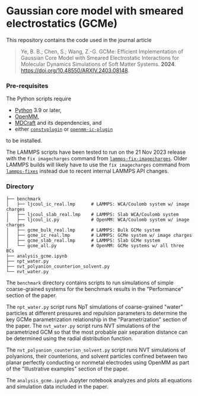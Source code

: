# Gaussian core model with smeared electrostatics (GCMe)

This repository contains the code used in the journal article

> Ye, B. B.; Chen, S.; Wang, Z.-G. GCMe: Efficient Implementation of Gaussian Core Model with Smeared Electrostatic Interactions for Molecular Dynamics Simulations of Soft Matter Systems. **2024**. https://doi.org/10.48550/ARXIV.2403.08148.

### Pre-requisites

The Python scripts require

* [Python](https://www.python.org/downloads/)
3.9 or later,
* [OpenMM](
http://docs.openmm.org/latest/userguide/application/01_getting_started.html),
* [MDCraft](https://github.com/bbye98/mdcraft) and its dependencies, and
* either [`constvplugin`](https://github.com/scychon/openmm_constV) or
[`openmm-ic-plugin`](
https://github.com/bbye98/mdcraft/tree/main/lib/openmm-ic-plugin)

to be installed.

The LAMMPS scripts have been tested to run on the 21 Nov 2023 release
with the `fix imagecharges` command from [`lammps-fix-imagecharges`](
https://github.com/bbye98/mdcraft/tree/main/lib/lammps-fix-imagecharges).
Older LAMMPS builds will likely have to use the `fix imagecharges`
command from [`lammps-fixes`](https://github.com/kdwelle/lammps-fixes)
instead due to recent internal LAMMPS API changes.

### Directory

    ├── benchmark
    │   ├── ljcoul_ic_real.lmp      # LAMMPS: WCA/Coulomb system w/ image charges
    │   ├── ljcoul_slab_real.lmp    # LAMMPS: Slab WCA/Coulomb system
    │   ├── ljcoul_ic.py            # OpenMM: WCA/Coulomb system w/ image charges
    │   ├── gcme_bulk_real.lmp      # LAMMPS: Bulk GCMe system
    │   ├── gcme_ic_real.lmp        # LAMMPS: GCMe system w/ image charges
    │   ├── gcme_slab_real.lmp      # LAMMPS: Slab GCMe system
    │   └── gcme_all.py             # OpenMM: GCMe systems w/ all three BCs
    ├── analysis_gcme.ipynb
    ├── npt_water.py
    ├── nvt_polyanion_counterion_solvent.py
    └── nvt_water.py

The `benchmark` directory contains scripts to run simulations of simple
coarse-grained systems for the benchmark results in the "Performance"
section of the paper.

The `npt_water.py` script runs NpT simulations of coarse-grained "water"
particles at different pressures and repulsion parameters to determine
the key GCMe parametrization relationship in the "Parametrization"
section of the paper. The `nvt_water.py` script runs NVT simulations of
the parametrized GCM so that the most probable pair separation distance
can be determined using the radial distribution function.

The `nvt_polyanion_counterion_solvent.py` script runs NVT simulations of
polyanions, their counterions, and solvent particles confined between
two planar perfectly conducting or nonmetal electrodes using OpenMM as
part of the "Illustrative examples" section of the paper.

The `analysis_gcme.ipynb` Jupyter notebook analyzes and plots all
equations and simulation data included in the paper.